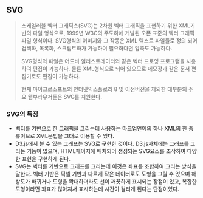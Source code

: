 ## SVG

> 스케일러블 벡터 그래픽스(SVG)는 2차원 벡터 그래픽을 표현하기 위한 XML기반의 파일 형식으로, 1999년 W3C의 주도하에 개발된 오픈 표준의 벡터 그래픽 파일 형식이다. SVG형식의 이미지와 그 작동은 XML 텍스트 파일들로 정의 되어 검색화, 목록화, 스크립트화가 가능하며 필요하다면 압축도 가능하다.
>
> SVG형식의 파일은 어도비 일러스트레이터와 같은 벡터 드로잉 프로그램을 사용하여 편집이 가능하다. 물론 XML형식으로 되어 있으므로 메모장과 같은 문서 편집기로도 편집이 가능하다.
>
> 현재 마이크로소프트의 인터넷익스플로러 8 및 이전버전을 제외한 대부분의 주요 웹부라우저들은 SVG를 지원한다.



### SVG의 특징

- 벡터를 기반으로 한 그래픽을 그리는데 사용하는 마크업언어의 하나 XML의 한 종류이므로 XML문법을 그대로 이용할 수 있다.
- D3.js에서 볼 수 있는 그래프는 SVG로 구현한 것이다. D3.js자체에는 그래프를 그리는 기능이 없으며, HTML페이지에 배치되어 생성되는 SVG요소를 조작하여 다양한 표현을 구현하게 된다.
- SVG는 벡터를 기반으로 그래프를 그리는데 이것은 좌표를 조합하여 그리는 방식을 말한다. 벡터 기반은 픽셀 기반과 다르게 작은 데이터로도 도형을 그릴 수 있으며 해상도가 바뀌거나 도형을 확대하더라도 선이 깨끗하게 표시되는 장점이 있고, 복잡한 도형이라면 좌표가 많아져서 표시하는데 시간이 걸리게 된다는 단점이있다.